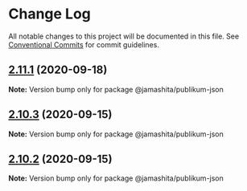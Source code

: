 # Change Log

All notable changes to this project will be documented in this file.
See [Conventional Commits](https://conventionalcommits.org) for commit guidelines.

## [2.11.1](https://github.com/jamashita/publikum.git/packages/json/compare/v2.11.0...v2.11.1) (2020-09-18)

**Note:** Version bump only for package @jamashita/publikum-json





## [2.10.3](https://github.com/jamashita/publikum.git/packages/json/compare/v2.10.2...v2.10.3) (2020-09-15)

**Note:** Version bump only for package @jamashita/publikum-json





## [2.10.2](https://github.com/jamashita/publikum.git/packages/json/compare/v2.10.1...v2.10.2) (2020-09-15)

**Note:** Version bump only for package @jamashita/publikum-json
